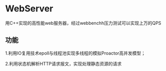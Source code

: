 # WebServer
用C++实现的高性能web服务器，经过webbenchh压力测试可以实现上万的QPS

## 功能
1.利用IO复用技术epoll与线程池实现多线程的模拟Proactor高并发模型；

2.利用状态机解析HTTP请求报文，实现处理静态资源的请求
